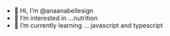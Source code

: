 - 👋 Hi, I’m @anaanabellesign
- 👀 I’m interested in ...nutrition
- 🌱 I’m currently learning ... javascript and typescript

<!---
anaanabellesign/anaanabellesign is a ✨ special ✨ repository because its `README.md` (this file) appears on your GitHub profile.
You can click the Preview link to take a look at your changes.
--->
